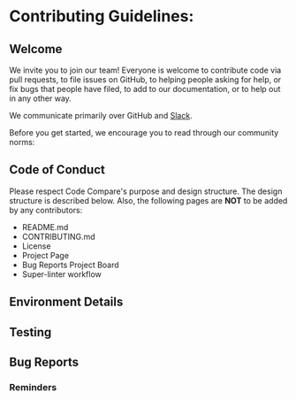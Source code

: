 # Contributing Guidelines:

Welcome
-------

We invite you to join our team! Everyone is welcome to contribute code
via pull requests, to file issues on GitHub, to helping people asking for
help, or fix bugs that people have filed, to add to our
documentation, or to help out in any other way.

We communicate primarily over GitHub and [Slack](https://app.slack.com/client/T03BG5C4E6N/C03BUPNA88Z).

Before you get started, we encourage you to read through our community norms:
## Code of Conduct

Please respect Code Compare's purpose and design structure. The design structure is described below. 
Also, the following pages are **NOT** to be added by any contributors:

* README.md
* CONTRIBUTING.md
* License
* Project Page
* Bug Reports Project Board
* Super-linter workflow


## Environment Details


## Testing



## Bug Reports




### Reminders
